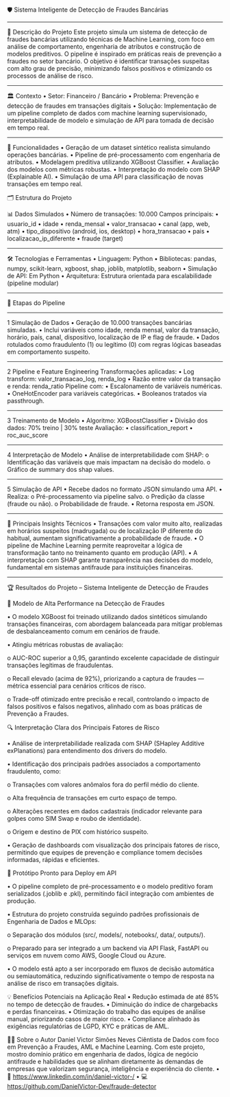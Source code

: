 🛡️ Sistema Inteligente de Detecção de Fraudes Bancárias
________________________________________
🚀 Descrição do Projeto
Este projeto simula um sistema de detecção de fraudes bancárias utilizando técnicas de Machine Learning, com foco em análise de comportamento, engenharia de atributos e construção de modelos preditivos. O pipeline é inspirado em práticas reais de prevenção a fraudes no setor bancário.
O objetivo é identificar transações suspeitas com alto grau de precisão, minimizando falsos positivos e otimizando os processos de análise de risco.
________________________________________
🏛️ Contexto
•	Setor: Financeiro / Bancário
•	Problema: Prevenção e detecção de fraudes em transações digitais
•	Solução: Implementação de um pipeline completo de dados com machine learning supervisionado, interpretabilidade de modelo e simulação de API para tomada de decisão em tempo real.
________________________________________
🔧 Funcionalidades
•	Geração de um dataset sintético realista simulando operações bancárias.
•	Pipeline de pré-processamento com engenharia de atributos.
•	Modelagem preditiva utilizando XGBoost Classifier.
•	Avaliação dos modelos com métricas robustas.
•	Interpretação do modelo com SHAP (Explainable AI).
•	Simulação de uma API para classificação de novas transações em tempo real.



🗂️ Estrutura do Projeto
 

📊 Dados Simulados
•	Número de transações: 10.000
Campos principais:
•	usuario_id
•	idade
•	renda_mensal
•	valor_transacao
•	canal (app, web, atm)
•	tipo_dispositivo (android, ios, desktop)
•	hora_transacao
•	pais
•	localizacao_ip_diferente
•	fraude (target)



________________________________________
🛠️ Tecnologias e Ferramentas
•	Linguagem: Python
•	Bibliotecas: pandas, numpy, scikit-learn, xgboost, shap, joblib, matplotlib, seaborn
•	Simulação de API: Em Python
•	Arquitetura: Estrutura orientada para escalabilidade (pipeline modular)
________________________________________
🧠 Etapas do Pipeline
________________________________________
1️ Simulação de Dados
•	Geração de 10.000 transações bancárias simuladas.
•	Inclui variáveis como idade, renda mensal, valor da transação, horário, país, canal, dispositivo, localização de IP e flag de fraude.
•	Dados rotulados como fraudulento (1) ou legítimo (0) com regras lógicas baseadas em comportamento suspeito.

________________________________________
2️ Pipeline e Feature Engineering
Transformações aplicadas:
•	Log transform: valor_transacao_log, renda_log
•	Razão entre valor da transação e renda: renda_ratio
Pipeline com:
•	Escalonamento de variáveis numéricas.
•	OneHotEncoder para variáveis categóricas.
•	Booleanos tratados via passthrough.

 
________________________________________
3️ Treinamento de Modelo
•	Algoritmo: XGBoostClassifier
•	Divisão dos dados: 70% treino | 30% teste
Avaliação:
•	classification_report
•	roc_auc_score

________________________________________
4️ Interpretação de Modelo
•	Análise de interpretabilidade com SHAP:
o	Identificação das variáveis que mais impactam na decisão do modelo.
o	Gráfico de summary dos shap values.


________________________________________
5️ Simulação de API
•	Recebe dados no formato JSON simulando uma API.
•	Realiza:
o	Pré-processamento via pipeline salvo.
o	Predição da classe (fraude ou não).
o	Probabilidade de fraude.
•	Retorna resposta em JSON.

________________________________________
🧠 Principais Insights Técnicos
•	Transações com valor muito alto, realizadas em horários suspeitos (madrugada) ou de localização IP diferente do habitual, aumentam significativamente a probabilidade de fraude.
•	O pipeline de Machine Learning permite reaproveitar a lógica de transformação tanto no treinamento quanto em produção (API).
•	A interpretação com SHAP garante transparência nas decisões do modelo, fundamental em sistemas antifraude para instituições financeiras.
________________________________________

🏆 Resultados do Projeto – Sistema Inteligente de Detecção de Fraudes

🎯 Modelo de Alta Performance na Detecção de Fraudes

•	O modelo XGBoost foi treinado utilizando dados sintéticos simulando transações financeiras, com abordagem balanceada para mitigar problemas de desbalanceamento comum em cenários de fraude.

•	Atingiu métricas robustas de avaliação:

o	AUC-ROC superior a 0,95, garantindo excelente capacidade de distinguir transações legítimas de fraudulentas.

o	Recall elevado (acima de 92%), priorizando a captura de fraudes — métrica essencial para cenários críticos de risco.

o	Trade-off otimizado entre precisão e recall, controlando o impacto de falsos positivos e falsos negativos, alinhado com as boas práticas de Prevenção a Fraudes.

🔍 Interpretação Clara dos Principais Fatores de Risco

•	Análise de interpretabilidade realizada com SHAP (SHapley Additive exPlanations) para entendimento dos drivers do modelo.

•	Identificação dos principais padrões associados a comportamento fraudulento, como:

o	Transações com valores anômalos fora do perfil médio do cliente.

o	Alta frequência de transações em curto espaço de tempo.

o	Alterações recentes em dados cadastrais (indicador relevante para golpes como SIM Swap e roubo de identidade).

o	Origem e destino de PIX com histórico suspeito.

•	Geração de dashboards com visualização dos principais fatores de risco, permitindo que equipes de prevenção e compliance tomem decisões informadas, rápidas e eficientes.

🚀 Protótipo Pronto para Deploy em API

•	O pipeline completo de pré-processamento e o modelo preditivo foram serializados (.joblib e .pkl), permitindo fácil integração com ambientes de produção.

•	Estrutura do projeto construída seguindo padrões profissionais de Engenharia de Dados e MLOps:

o	Separação dos módulos (src/, models/, notebooks/, data/, outputs/).

o	Preparado para ser integrado a um backend via API Flask, FastAPI ou serviços em nuvem como AWS, Google Cloud ou Azure.

•	O modelo está apto a ser incorporado em fluxos de decisão automática ou semiautomática, reduzindo significativamente o tempo de resposta na análise de risco em transações digitais.

💡 Benefícios Potenciais na Aplicação Real
•	Redução estimada de até 85% no tempo de detecção de fraudes.
•	Diminuição do índice de chargebacks e perdas financeiras.
•	Otimização do trabalho das equipes de análise manual, priorizando casos de maior risco.
•	Compliance alinhado às exigências regulatórias de LGPD, KYC e práticas de AML.

👨‍💻 Sobre o Autor
Daniel Victor Simões Neves
Ciêntista de Dados com foco em Prevenção a Fraudes, AML e Machine Learning.
Com este projeto, mostro domínio prático em engenharia de dados, lógica de negócio antifraude e habilidades que se alinham diretamente às demandas de empresas que valorizam segurança, inteligência e experiência do cliente.
•	📧 https://www.linkedin.com/in/daniel-victor-/
•	💻 https://github.com/DanielVictor-Dev/fraude-detector



